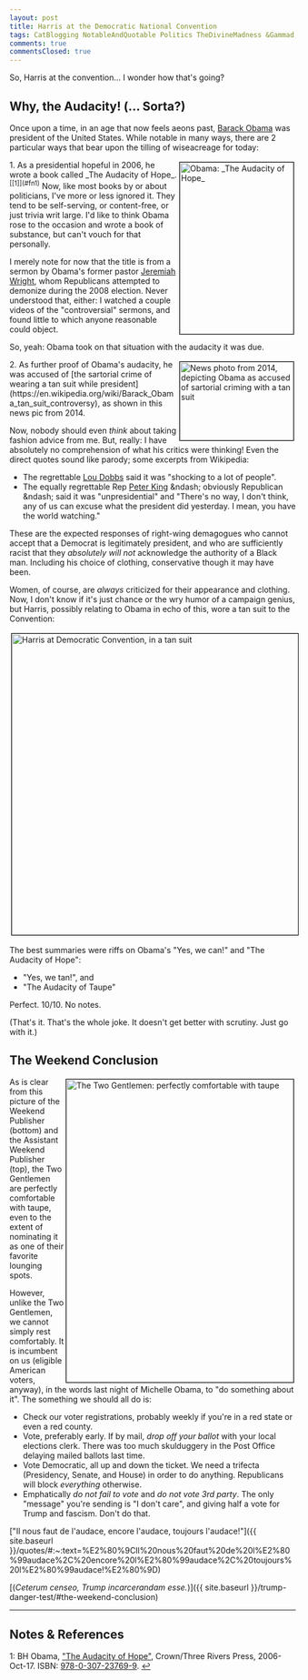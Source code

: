 ```yaml
---
layout: post
title: Harris at the Democratic National Convention
tags: CatBlogging NotableAndQuotable Politics TheDivineMadness &Gammad;&Tau;&Phi;
comments: true
commentsClosed: true
---
```


So, Harris at the convention&hellip; I wonder how that's going?  


## Why, the Audacity! (&hellip; Sorta?)  

Once upon a time, in an age that now feels aeons past,
[Barack Obama](https://en.wikipedia.org/wiki/Barack_Obama) was president of the United
States.  While notable in many ways, there are 2 particular ways that bear upon the tilling of 
wiseacreage for today:  

<img src="{{ site.baseurl }}/images/2024-08-21-audacity-hope-obama-1.jpg" width="200" height="302" alt="Obama: _The Audacity of Hope_" title="Obama: _The Audacity of Hope_" style="float: right; margin: 3px 3px 3px 3px; border: 1px solid #000000;">
1. As a presidential hopeful in 2006, he wrote a book called
   _The Audacity of Hope_. <sup id="fn1a">[[1]](#fn1)</sup>  Now, like most books by
   or about politicians, I've more or less ignored it.  They tend to be self-serving, or
   content-free, or just trivia writ large.  I'd like to think Obama rose to the occasion
   and wrote a book of substance, but can't vouch for that personally.  

   I merely note for now that the title is from a sermon by Obama's former pastor 
   [Jeremiah Wright](https://en.wikipedia.org/wiki/Jeremiah_Wright), whom Republicans
   attempted to demonize during the 2008 election.  Never understood that, either: I
   watched a couple videos of the "controversial" sermons, and found little to which
   anyone reasonable could object.  
   
   So, yeah: Obama took on that situation with the audacity it was due.  

   <img src="{{ site.baseurl }}/images/2024-08-21-audacity-taupe-obama-2.jpg" width="200" height="138" alt="News photo from 2014, depicting Obama as accused of sartorial criming with a tan suit" title="News photo from 2014, depicting Obama as accused of sartorial criming with a tan suit" style="float: right; margin: 3px 3px 3px 3px; border: 1px solid #000000;">
2. As further proof of Obama's audacity, he was accused of 
   [the sartorial crime of wearing a tan suit while president](https://en.wikipedia.org/wiki/Barack_Obama_tan_suit_controversy),
   as shown in this news pic from 2014.  
   
   Now, nobody should even _think_ about taking fashion advice from me.  But, really: I
   have absolutely no comprehension of what his critics were thinking!  Even the direct
   quotes sound like parody; some excerpts from Wikipedia:  
   - The regrettable [Lou Dobbs](https://en.wikipedia.org/wiki/Lou_Dobbs) said it was
     "shocking to a lot of people".  
   - The equally regrettable Rep [Peter King](https://en.wikipedia.org/wiki/Peter_King_(American_politician)) &ndash;
     obviously Republican &ndash; said it was "unpresidential" and "There's no way, I don't
     think, any of us can excuse what the president did yesterday. I mean, you have the
     world watching."  

   These are the expected responses of right-wing demagogues who cannot accept that a
   Democrat is legitimately president, and who are sufficiently racist that they 
   _absolutely will not_ acknowledge the authority of a Black man.  Including his choice
   of clothing, conservative though it may have been.  

Women, of course, are _always_ criticized for their appearance and clothing.  Now, I don't
know if it's just chance or the wry humor of a campaign genius, but Harris,
possibly relating to Obama in echo of this, wore a tan suit to the Convention:  

<a href="https://x.com/Timodc/status/1825703477739221216"><img src="{{ site.baseurl }}/images/2024-08-21-audacity-taupe-harris-1.jpg" width="550" height="530" alt="Harris at Democratic Convention, in a tan suit" title="Harris at Democratic Convention, in a tan suit" style="margin: 3px 3px 3px 3px; border: 1px solid #000000;"></a>

The best summaries were riffs on Obama's "Yes, we can!" and "The Audacity of Hope":  
- "Yes, we tan!", and  
- "The Audacity of Taupe"  

Perfect.  10/10.  No notes.  

(That's it.  That's the whole joke.  It doesn't get better with scrutiny.  Just go with it.)  


## The Weekend Conclusion  

<a href="{{ site.baseurl }}/images/2024-08-21-audacity-taupe-the-two-gentlemen.jpg"><img src="{{ site.baseurl }}/images/2024-08-21-audacity-taupe-the-two-gentlemen.jpg" width="400" height="533" alt="The Two Gentlemen: perfectly comfortable with taupe" title="The Two Gentlemen: perfectly comfortable with taupe" style="float: right; margin: 3px 3px 3px 3px; border: 1px solid #000000;"></a>

As is clear from this picture of the Weekend Publisher (bottom) and the Assistant Weekend
Publisher (top), the Two Gentlemen are perfectly comfortable with taupe, even to the
extent of nominating it as one of their favorite lounging spots.  

However, unlike the Two Gentlemen, we cannot simply rest comfortably.  It is incumbent on
us (eligible American voters, anyway), in the words last night of Michelle Obama, to "do
something about it".  The something we should all do is:  

- Check our voter registrations, probably weekly if you're in a red state or even a red
  county.  
- Vote, preferably early.  If by mail, _drop off your ballot_ with your local elections
  clerk.  There was too much skulduggery in the Post Office delaying mailed ballots last
  time.  
- Vote Democratic, all up and down the ticket.  We need a trifecta (Presidency, Senate,
  and House) in order to do anything.  Republicans will block _everything_ otherwise.  
- Emphatically _do not fail to vote_ and _do not vote 3rd party_.  The only "message"
  you're sending is "I don't care", and giving half a vote for Trump and fascism.  Don't
  do that.  

["Il nous faut de l'audace, encore l'audace, toujours l'audace!"]({{ site.baseurl }}/quotes/#:~:text=%E2%80%9CIl%20nous%20faut%20de%20l%E2%80%99audace%2C%20encore%20l%E2%80%99audace%2C%20toujours%20l%E2%80%99audace!%E2%80%9D)  

[(_Ceterum censeo, Trump incarcerandam esse._)]({{ site.baseurl }}/trump-danger-test/#the-weekend-conclusion)  

---

## Notes &amp; References  

<!--
<sup id="fn1a">[[1]](#fn1)</sup>

<a id="fn1">1</a>: ***, ["***"](***), *** DOI: [***](***). [↩](#fn1a)  

<a href="{{ site.baseurl }}/images/***">
  <img src="{{ site.baseurl }}/images/***" width="400" height="***" alt="***" title="***" style="float: right; margin: 3px 3px 3px 3px; border: 1px solid #000000;">
</a>

<a href="***">
  <img src="{{ site.baseurl }}/images/***" width="550" height="***" alt="***" title="***" style="margin: 3px 3px 3px 3px; border: 1px solid #000000;">
</a>

<iframe width="400" height="224" src="***" allow="accelerometer; encrypted-media; gyroscope; picture-in-picture" allowfullscreen style="float: right; margin: 3px 3px 3px 3px; border: 1px solid #000000;"></iframe>
-->


<a id="fn1">1</a>: BH Obama, ["The Audacity of Hope"](https://en.wikipedia.org/wiki/The_Audacity_of_Hope), Crown/Three Rivers Press, 2006-Oct-17. ISBN: [978-0-307-23769-9](https://isbnsearch.org/isbn/9780307237699). [↩](#fn1a)  
